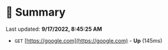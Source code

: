 # 📖 Summary
Last updated: **9/17/2022, 8:45:25 AM**

- `GET` [https://google.com](https://google.com) - **Up** (145ms)
